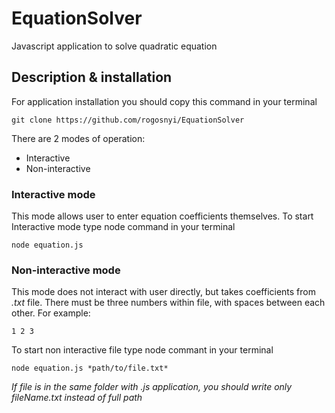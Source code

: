 # EquationSolver
Javascript application to solve quadratic equation

## Description & installation
For application installation you should copy this command in your terminal
```
git clone https://github.com/rogosnyi/EquationSolver
```
There are 2 modes of operation: 
- Interactive
- Non-interactive

### Interactive mode
This mode allows user to enter equation coefficients themselves.
To start Interactive mode type node command in your terminal
```
node equation.js
```

### Non-interactive mode
This mode does not interact with user directly, but takes coefficients from *.txt* file.
There must be three numbers within file, with spaces between each other.
For example: 
```
1 2 3
```

To start non interactive file type node commant in your terminal
```
node equation.js *path/to/file.txt*
```
*If file is in the same folder with .js application, you should write only fileName.txt instead of full path*
